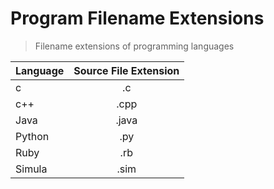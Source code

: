 # Program Filename Extensions

> Filename extensions of programming languages

| Language      | Source File Extension |
| ------------- |:---------------------:|
| c             | .c                    |
| c++           | .cpp                  |
| Java          | .java                 |
| Python        | .py                   |
| Ruby 			| .rb 					|
| Simula        | .sim                  |
